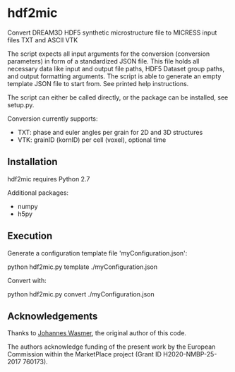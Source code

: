# hdf2mic

Convert DREAM3D HDF5 synthetic microstructure file
to MICRESS input files TXT and ASCII VTK

The script expects all input arguments for the conversion (conversion parameters)
in form of a standardized JSON file. This file holds all necessary data like input
and output file paths, HDF5 Dataset group paths, and output formatting arguments.
The script is able to generate an empty template JSON file to start from.
See printed help instructions.

The script can either be called directly, or the package can be installed, see setup.py.

Conversion currently supports:

- TXT: phase and euler angles per grain for 2D and 3D structures
- VTK: grainID (kornID) per cell (voxel), optional time


## Installation

hdf2mic requires Python 2.7

Additional packages:

* numpy
* h5py

## Execution

Generate a configuration template file 'myConfiguration.json':  

python hdf2mic.py template ./myConfiguration.json

Convert with:

python hdf2mic.py convert ./myConfiguration.json

## Acknowledgements

Thanks to [Johannes Wasmer](https://github.com/Irratzo), the original author of this code.

The authors acknowledge funding of the present work by the European Commission within the 
MarketPlace project (Grant ID H2020-NMBP-25-2017 760173).
